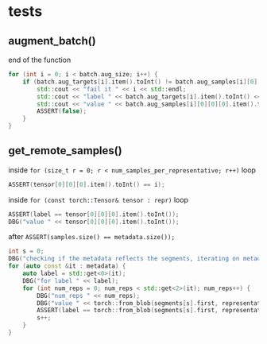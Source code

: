 # tests

## augment_batch()

end of the function

```cpp
for (int i = 0; i < batch.aug_size; i++) {
    if (batch.aug_targets[i].item().toInt() != batch.aug_samples[i][0][0][0].item().toInt()) {
        std::cout << "fail it " << i << std::endl;
        std::cout << "label " << batch.aug_targets[i].item().toInt() << std::endl;
        std::cout << "value " << batch.aug_samples[i][0][0][0].item().toInt() << std::endl;
        ASSERT(false);
    }
}
```

## get_remote_samples()

inside `for (size_t r = 0; r < num_samples_per_representative; r++)` loop

```cpp
ASSERT(tensor[0][0][0].item().toInt() == i);
```

inside `for (const torch::Tensor& tensor : repr)` loop

```cpp
ASSERT(label == tensor[0][0][0].item().toInt());
DBG("value " << tensor[0][0][0].item().toInt());
```

after `ASSERT(samples.size() == metadata.size());`

```cpp
int s = 0;
DBG("checking if the metadata reflects the segments, iterating on metadata (FAILING)..");
for (auto const &it : metadata) {
    auto label = std::get<0>(it);
    DBG("for label " << label);
    for (int num_reps = 0; num_reps < std::get<2>(it); num_reps++) {
        DBG("num_reps " << num_reps);
        DBG("value " << torch::from_blob(segments[s].first, representative_shape, torch::kFloat32)[0][0][0].item().toInt());
        ASSERT(label == torch::from_blob(segments[s].first, representative_shape, torch::kFloat32)[0][0][0].item().toInt());
        s++;
    }
}
```